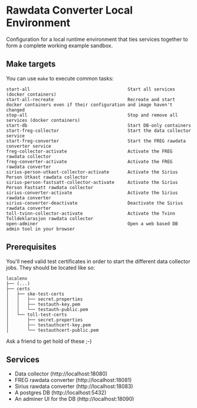 # Rawdata Converter Local Environment

Configuration for a local runtime environment that ties services together
to form a complete working example sandbox.


## Make targets

You can use `make` to execute common tasks:
```
start-all                                     Start all services (docker containers)
start-all-recreate                            Recreate and start docker containers even if their configuration and image haven't changed
stop-all                                      Stop and remove all services (docker containers)
start-db                                      Start DB-only containers
start-freg-collector                          Start the data collector service
start-freg-converter                          Start the FREG rawdata converter service
freg-collector-activate                       Activate the FREG rawdata collector
freg-converter-activate                       Activate the FREG rawdata converter
sirius-person-utkast-collector-activate       Activate the Sirius Person Utkast rawdata collector
sirius-person-fastsatt-collector-activate     Activate the Sirius Person Fastsatt rawdata collector
sirius-converter-activate                     Activate the Sirius rawdata converter
sirius-converter-deactivate                   Deactivate the Sirius rawdata converter
toll-tvinn-collector-activate                 Activate the Tvinn Tolldeklarasjon rawdata collector
open-adminer                                  Open a web based DB admin tool in your browser
```


## Prerequisites

You'll need valid test certificates in order to start the different data collector jobs. They should be located
like so:
```
localenv
├── (...)
├── certs
│   ├── ske-test-certs
│   │   ├── secret.properties
│   │   ├── testauth-key.pem
│   │   └── testauth-public.pem
│   └── toll-test-certs
│       ├── secret.properties
│       ├── testauthcert-key.pem
│       └── testauthcert-public.pem
```

Ask a friend to get hold of these ;-)



## Services

* Data collector (http://localhost:18080)
* FREG rawdata converter (http://localhost:18081)
* Sirius rawdata converter (http://localhost:18083)
* A postgres DB (http://localhost:5432)
* An adminer UI for the DB (http://localhost:18090)




